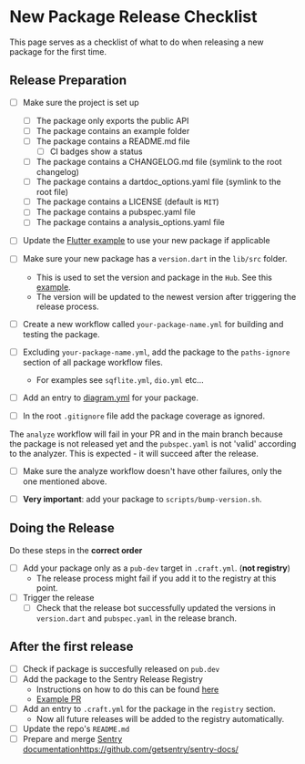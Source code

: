# New Package Release Checklist

This page serves as a checklist of what to do when releasing a new package for the first time.

## Release Preparation

- [ ] Make sure the project is set up
    - [ ] The package only exports the public API
    - [ ] The package contains an example folder
    - [ ] The package contains a README.md file
        - [ ] CI badges show a status
    - [ ] The package contains a CHANGELOG.md file (symlink to the root changelog)
    - [ ] The package contains a dartdoc_options.yaml file (symlink to the root file)
    - [ ] The package contains a LICENSE (default is `MIT`)
    - [ ] The package contains a pubspec.yaml file
    - [ ] The package contains a analysis_options.yaml file

- [ ] Update the [Flutter example](https://github.com/getsentry/sentry-dart/tree/main/flutter/example) to use your new package if applicable

- [ ] Make sure your new package has a `version.dart` in the `lib/src` folder.
    - This is used to set the version and package in the `Hub`. See this [example](https://github.com/getsentry/sentry-dart/blob/8609bd8dd7ea572e5d241a59643c7570e5621bda/sqflite/lib/src/sentry_database.dart#L69).
    - The version will be updated to the newest version after triggering the release process.

- [ ] Create a new workflow called `your-package-name.yml` for building and testing the package.

- [ ] Excluding `your-package-name.yml`, add the package to the `paths-ignore` section of all package workflow files.
  - For examples see `sqflite.yml`, `dio.yml` etc...
     
- [ ] Add an entry to [diagram.yml](https://github.com/getsentry/sentry-dart/blob/main/.github/workflows/diagrams.yml) for your package. 

- [ ] In the root `.gitignore` file add the package coverage as ignored.

The `analyze` workflow will fail in your PR and in the main branch because the package is not released yet and the `pubspec.yaml` is not 'valid' according to the analyzer.
This is expected - it will succeed after the release.
- [ ] Make sure the analyze workflow doesn't have other failures, only the one mentioned above.

- [ ] **Very important**: add your package to `scripts/bump-version.sh`.

## Doing the Release

Do these steps in the **correct order**

- [ ] Add your package only as a `pub-dev` target in `.craft.yml`. (**not registry**)
  - The release process might fail if you add it to the registry at this point.
- [ ] Trigger the release
  - [ ] Check that the release bot successfully updated the versions in `version.dart` and `pubspec.yaml` in the release branch.

## After the first release

- [ ] Check if package is succesfully released on `pub.dev`
- [ ] Add the package to the Sentry Release Registry 
  - Instructions on how to do this can be found [here](https://github.com/getsentry/sentry-release-registry#adding-new-sdks)
  - [Example PR](https://github.com/getsentry/sentry-release-registry/pull/136)
- [ ] Add an entry to `.craft.yml` for the package in the `registry` section.
  - Now all future releases will be added to the registry automatically.
- [ ] Update the repo's `README.md`
- [ ] Prepare and merge [Sentry documentation](https://github.com/getsentry/sentry-docs/)https://github.com/getsentry/sentry-docs/ 
